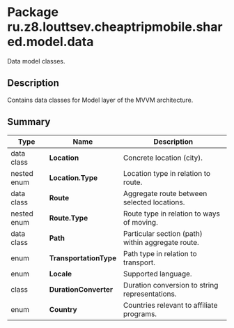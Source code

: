 # Package ru.z8.louttsev.cheaptripmobile.shared.model.data

Data model classes.

## Description

Contains data classes for Model layer of the MVVM architecture.

## Summary

Type                  | Name                   | Description
----------------------|------------------------|--------------------------------------------------------------------
data class            | **Location**           | Concrete location (city).
nested enum           | **Location.Type**      | Location type in relation to route.
data class            | **Route**              | Aggregate route between selected locations.
nested enum           | **Route.Type**         | Route type in relation to ways of moving.
data class            | **Path**               | Particular section (path) within aggregate route.
enum                  | **TransportationType** | Path type in relation to transport.
enum                  | **Locale**             | Supported language.
class                 | **DurationConverter**  | Duration conversion to string representations.
enum                  | **Country**            | Countries relevant to affiliate programs.